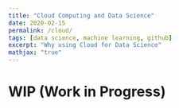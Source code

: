 ```yaml
---
title: "Cloud Computing and Data Science"
date: 2020-02-15
permalink: /cloud/
tags: [data science, machine learning, github]
excerpt: "Why using Cloud for Data Science"
mathjax: "true"
---
```


# WIP (Work in Progress)